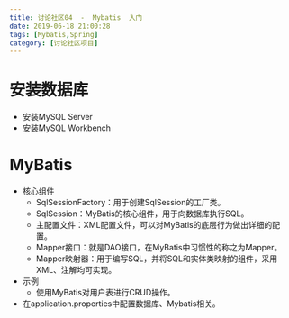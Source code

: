 ```yaml
---
title: 讨论社区04  -  Mybatis  入门
date: 2019-06-18 21:00:28
tags: [Mybatis,Spring]
category: [讨论社区项目]
---
```


# 安装数据库

- 安装MySQL Server
- 安装MySQL Workbench

# MyBatis

- 核心组件
  - SqlSessionFactory：用于创建SqlSession的工厂类。
  - SqlSession：MyBatis的核心组件，用于向数据库执行SQL。
  - 主配置文件：XML配置文件，可以对MyBatis的底层行为做出详细的配置。
  - Mapper接口：就是DAO接口，在MyBatis中习惯性的称之为Mapper。
  - Mapper映射器：用于编写SQL，并将SQL和实体类映射的组件，采用XML、注解均可实现。
- 示例
  - 使用MyBatis对用户表进行CRUD操作。
- 在application.properties中配置数据库、Mybatis相关。